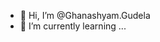 - 👋 Hi, I’m @Ghanashyam.Gudela
- 🌱 I’m currently learning ...

<!---
Ghanashyamgudela/Ghanashyamgudela is a ✨ special ✨ repository because its `README.md` (this file) appears on your GitHub profile.
You can click the Preview link to take a look at your changes.
--->
